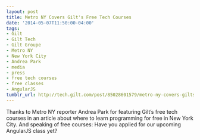 ```yaml
---
layout: post
title: Metro NY Covers Gilt's Free Tech Courses
date: '2014-05-07T11:50:00-04:00'
tags:
- Gilt
- Gilt Tech
- Gilt Groupe
- Metro NY
- New York City
- Andrea Park
- media
- press
- free tech courses
- free classes
- AngularJS
tumblr_url: http://tech.gilt.com/post/85028601579/metro-ny-covers-gilts-free-tech-courses
---
```

Thanks to Metro NY reporter Andrea Park for featuring Gilt’s free tech courses in an article about where to learn programming for free in New York City. And speaking of free courses: Have you applied for our upcoming AngularJS class yet?
